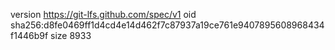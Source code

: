 version https://git-lfs.github.com/spec/v1
oid sha256:d8fe0469ff1d4cd4e14d462f7c87937a19ce761e9407895608968434f1446b9f
size 8933
